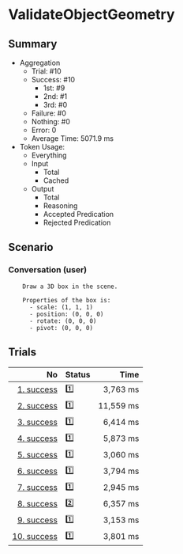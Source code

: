 # ValidateObjectGeometry
## Summary
  - Aggregation
    - Trial: #10
    - Success: #10
      - 1st: #9
      - 2nd: #1
      - 3rd: #0
    - Failure: #0
    - Nothing: #0
    - Error: 0
    - Average Time: 5071.9 ms
  - Token Usage:
    - Everything
    - Input
      - Total
      - Cached
    - Output
      - Total
      - Reasoning
      - Accepted Predication
      - Rejected Predication

## Scenario
### Conversation (user)

        Draw a 3D box in the scene.

        Properties of the box is:
          - scale: (1, 1, 1)
          - position: (0, 0, 0)
          - rotate: (0, 0, 0)
          - pivot: (0, 0, 0)
      

## Trials
No | Status | Time
---:|:-------|------:
[1. success](./trials/1.success.json) | 1️⃣ | 3,763 ms
[2. success](./trials/2.success.json) | 1️⃣ | 11,559 ms
[3. success](./trials/3.success.json) | 1️⃣ | 6,414 ms
[4. success](./trials/4.success.json) | 1️⃣ | 5,873 ms
[5. success](./trials/5.success.json) | 1️⃣ | 3,060 ms
[6. success](./trials/6.success.json) | 1️⃣ | 3,794 ms
[7. success](./trials/7.success.json) | 1️⃣ | 2,945 ms
[8. success](./trials/8.success.json) | 2️⃣ | 6,357 ms
[9. success](./trials/9.success.json) | 1️⃣ | 3,153 ms
[10. success](./trials/10.success.json) | 1️⃣ | 3,801 ms